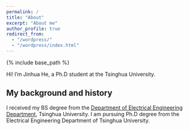 ```yaml
---
permalink: /
title: "About"
excerpt: "About me"
author_profile: true
redirect_from: 
  - "/wordpress/"
  - "/wordpress/index.html"
---
```


{% include base_path %}

Hi! I’m Jinhua He, a Ph.D student at the Tsinghua University.


## My background and history
I received my BS degree from the [Department of Electrical Engineering Department](https://www.eea.tsinghua.edu.cn/index.htm), Tsinghua University. I am pursuing Ph.D degree from the Electrical Engineering Department of Tsinghua University.
